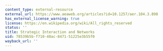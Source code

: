 ```yaml
---
content_type: external-resource
external_url: https://www.aeaweb.org/articles?id=10.1257/aer.104.3.898
has_external_license_warning: true
license: https://en.wikipedia.org/wiki/All_rights_reserved
status: ''
title: Strategic Interaction and Networks
uid: 78539b5b-f710-40ac-8471-51225e3b55f0
wayback_url: ''
---
```


